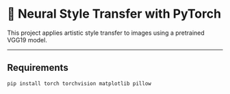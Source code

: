 # 🎨 Neural Style Transfer with PyTorch

This project applies artistic style transfer to images using a pretrained VGG19 model.

---

## Requirements

```bash
pip install torch torchvision matplotlib pillow

